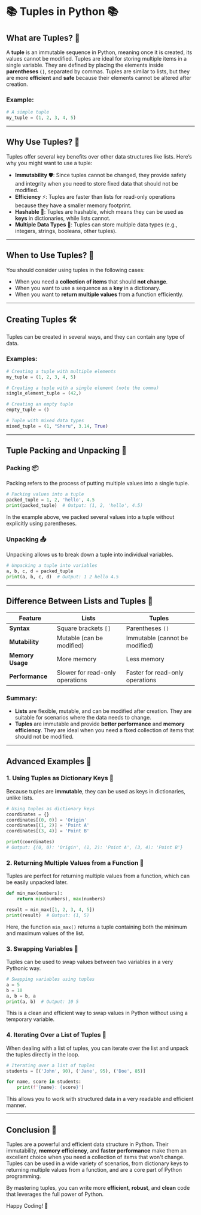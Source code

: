 
# 📚 Tuples in Python 📚

## What are Tuples? 🤔

A **tuple** is an immutable sequence in Python, meaning once it is created, its values cannot be modified. Tuples are ideal for storing multiple items in a single variable. They are defined by placing the elements inside **parentheses `()`**, separated by commas. Tuples are similar to lists, but they are more **efficient** and **safe** because their elements cannot be altered after creation.

### Example:
```python
# A simple tuple
my_tuple = (1, 2, 3, 4, 5)
```

---

## Why Use Tuples? 🤨

Tuples offer several key benefits over other data structures like lists. Here’s why you might want to use a tuple:

- **Immutability** 🛡️: Since tuples cannot be changed, they provide safety and integrity when you need to store fixed data that should not be modified.
- **Efficiency** ⚡: Tuples are faster than lists for read-only operations because they have a smaller memory footprint.
- **Hashable** 🔑: Tuples are hashable, which means they can be used as **keys** in dictionaries, while lists cannot.
- **Multiple Data Types** 🔀: Tuples can store multiple data types (e.g., integers, strings, booleans, other tuples).

---

## When to Use Tuples? 📅

You should consider using tuples in the following cases:

- When you need a **collection of items** that should **not change**.
- When you want to use a sequence as a **key** in a dictionary.
- When you want to **return multiple values** from a function efficiently.

---

## Creating Tuples 🛠️

Tuples can be created in several ways, and they can contain any type of data.

### Examples:

```python
# Creating a tuple with multiple elements
my_tuple = (1, 2, 3, 4, 5)

# Creating a tuple with a single element (note the comma)
single_element_tuple = (42,)

# Creating an empty tuple
empty_tuple = ()

# Tuple with mixed data types
mixed_tuple = (1, "Sheru", 3.14, True)
```

---

## Tuple Packing and Unpacking 🎁

### Packing 📦

Packing refers to the process of putting multiple values into a single tuple.

```python
# Packing values into a tuple
packed_tuple = 1, 2, 'hello', 4.5
print(packed_tuple)  # Output: (1, 2, 'hello', 4.5)
```

In the example above, we packed several values into a tuple without explicitly using parentheses.

### Unpacking 📤

Unpacking allows us to break down a tuple into individual variables.

```python
# Unpacking a tuple into variables
a, b, c, d = packed_tuple
print(a, b, c, d)  # Output: 1 2 hello 4.5
```

---

## Difference Between Lists and Tuples 🔄

| Feature       | Lists                         | Tuples                        |
|---------------|-------------------------------|-------------------------------|
| **Syntax**    | Square brackets `[]`          | Parentheses `()`              |
| **Mutability**| Mutable (can be modified)     | Immutable (cannot be modified)|
| **Memory Usage**| More memory                 | Less memory                   |
| **Performance**| Slower for read-only operations| Faster for read-only operations|

### Summary:
- **Lists** are flexible, mutable, and can be modified after creation. They are suitable for scenarios where the data needs to change.
- **Tuples** are immutable and provide **better performance** and **memory efficiency**. They are ideal when you need a fixed collection of items that should not be modified.

---

## Advanced Examples 🌟

### 1. Using Tuples as Dictionary Keys 🔑

Because tuples are **immutable**, they can be used as keys in dictionaries, unlike lists.

```python
# Using tuples as dictionary keys
coordinates = {}
coordinates[(0, 0)] = 'Origin'
coordinates[(1, 2)] = 'Point A'
coordinates[(3, 4)] = 'Point B'

print(coordinates)
# Output: {(0, 0): 'Origin', (1, 2): 'Point A', (3, 4): 'Point B'}
```

### 2. Returning Multiple Values from a Function 🔄

Tuples are perfect for returning multiple values from a function, which can be easily unpacked later.

```python
def min_max(numbers):
    return min(numbers), max(numbers)

result = min_max([1, 2, 3, 4, 5])
print(result)  # Output: (1, 5)
```

Here, the function `min_max()` returns a tuple containing both the minimum and maximum values of the list.

### 3. Swapping Variables 🔄

Tuples can be used to swap values between two variables in a very Pythonic way.

```python
# Swapping variables using tuples
a = 5
b = 10
a, b = b, a
print(a, b)  # Output: 10 5
```

This is a clean and efficient way to swap values in Python without using a temporary variable.

### 4. Iterating Over a List of Tuples 🔄

When dealing with a list of tuples, you can iterate over the list and unpack the tuples directly in the loop.

```python
# Iterating over a list of tuples
students = [('John', 90), ('Jane', 95), ('Doe', 85)]

for name, score in students:
    print(f'{name}: {score}')
```

This allows you to work with structured data in a very readable and efficient manner.

---

## Conclusion 🎉

Tuples are a powerful and efficient data structure in Python. Their immutability, **memory efficiency**, and **faster performance** make them an excellent choice when you need a collection of items that won't change. Tuples can be used in a wide variety of scenarios, from dictionary keys to returning multiple values from a function, and are a core part of Python programming.

By mastering tuples, you can write more **efficient**, **robust**, and **clean** code that leverages the full power of Python.

Happy Coding! 🚀
